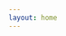 ```yaml
---
layout: home
---
```

<script lang="ts" setup>
  import TimeLine from "./trade-war-time-line.vue"
  import Group from "./group.vue"
</script>

<Group />